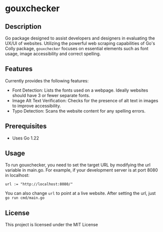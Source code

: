 # gouxchecker

## Description

Go package designed to assist developers and designers in evaluating the UX/UI of websites. Utilizing the powerful web scraping capabilities of Go's Colly package, `gouxchecker` focuses on essential elements such as font usage, image accessibility and correct spelling.

## Features

Currently provides the following features:

- Font Detection: Lists the fonts used on a webpage. Ideally websites should have 3 or fewer separate fonts.
- Image Alt Text Verification: Checks for the presence of alt text in images to improve accessibility.
- Typo Detection: Scans the website content for any spelling errors.

## Prerequisites

- Uses Go 1.22

## Usage

To run gouxchecker, you need to set the target URL by modifying the url variable in main.go. For example, if your development server is at port 8080 in localhost:

`url := "http://localhost:8080/"`

You can also change `url` to point at a live website. After setting the url, just
`go run cmd/main.go`

## License

This project is licensed under the MIT License
